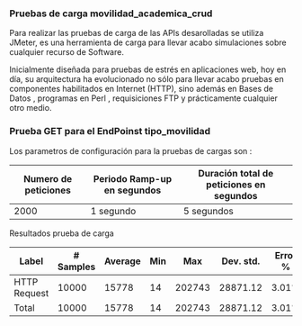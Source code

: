 ### Pruebas de carga movilidad_academica_crud

Para realizar las pruebas de carga de las APIs desarolladas se utiliza JMeter, es una herramienta de carga para llevar acabo simulaciones sobre cualquier recurso de Software. 

Inicialmente diseñada para pruebas de estrés en aplicaciones web, hoy en día, su arquitectura ha evolucionado no sólo para llevar acabo pruebas en componentes habilitados en Internet (HTTP), sino además en Bases de Datos , programas en Perl , requisiciones FTP y prácticamente cualquier otro medio. 

### Prueba GET para el EndPoinst tipo_movilidad

Los parametros de configuración para la pruebas de cargas son :

|Numero de peticiones  |Periodo Ramp-up en  segundos   |Duración total de peticiones en segundos|
|----------------------|-------------------------------|----------------------------------------|
|2000       |1 segundo    |5 segundos|  

Resultados prueba de carga

|Label       | # Samples    | Average | Min |  Max | Dev. std. | Error % | Throughput | Received KB/sec | Sent KB/sec| Avg.Bytes|
|------------|--------------|---------|-----|------|-----------|---------|------------|-----------------|------------|----------|
|HTTP Request|10000         |15778    |14   |202743 | 28871.12 | 3.01%   |48.8 /sec   |  58.76          |  6.38      | 1232.6   |
|Total|10000         |15778    |14   |202743 | 28871.12 | 3.01%   |48.8 /sec   |  58.76          |  6.38      | 1232.6   |
